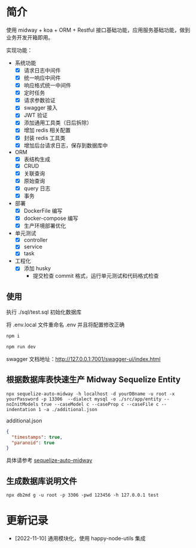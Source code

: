 # 简介

使用 midway + koa + ORM + Restful 接口基础功能，应用服务基础功能，做到业务开发开箱即用。

实现功能：

- 系统功能
  - [x] 请求日志中间件
  - [x] 统一响应中间件
  - [x] 响应格式统一中间件
  - [x] 定时任务
  - [x] 请求参数验证
  - [x] swagger 接入
  - [x] JWT 验证
  - [x] 添加通用工具类（日后拆除）
  - [x] 增加 redis 相关配置
  - [x] 封装 redis 工具类
  - [x] 增加后台请求日志，保存到数据库中
- ORM
  - [x] 表结构生成
  - [x] CRUD
  - [x] 关联查询
  - [x] 原始查询
  - [x] query 日志
  - [x] 事务
- 部署
  - [x] DockerFile 编写
  - [x] docker-compose 编写
  - [x] 生产环境部署优化
- 单元测试
  - [x] controller
  - [x] service
  - [x] task
- 工程化
  - [x] 添加 husky
    - 提交检查 commit 格式，运行单元测试和代码格式检查

## 使用

执行 ./sql/test.sql 初始化数据库

将 .env.local 文件重命名 .env 并且将配置修改正确

```bash
npm i

npm run dev
```

swagger 文档地址：http://127.0.0.1:7001/swagger-ui/index.html

## 根据数据库表快速生产 Midway Sequelize Entity

```
npx sequelize-auto-midway -h localhost -d yourDBname -u root -x yourPassword -p 13306  --dialect mysql -o ./src/app/entity --noInitModels true --caseModel c --caseProp c --caseFile c --indentation 1 -a ./additional.json
```

additional.json

```json
{
  "timestamps": true,
  "paranoid": true
}
```

具体请参考 [sequelize-auto-midway](https://github.com/happyNode/sequelize-auto-midway)

## 生成数据库说明文件

```
npx db2md g -u root -p 3306 -pwd 123456 -h 127.0.0.1 test

```

# 更新记录

- [2022-11-10] 通用模块化，使用 happy-node-utils 集成
